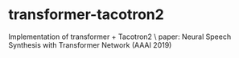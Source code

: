 # transformer-tacotron2
Implementation of transformer + Tacotron2 \\
paper: Neural Speech Synthesis with Transformer Network (AAAI 2019)
